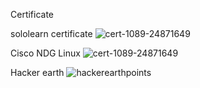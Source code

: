Certificate

sololearn certificate
![cert-1089-24871649](https://user-images.githubusercontent.com/46933088/152669574-646277ce-c429-4750-a431-7fa86ce7b479.jpg)

Cisco NDG Linux
![cert-1089-24871649](https://user-images.githubusercontent.com/46933088/152815555-b512d391-d720-4f23-a7d7-b48c290f15b2.jpg)

Hacker earth
![hackerearthpoints](https://user-images.githubusercontent.com/46933088/152815106-95bc3311-f3b6-422b-9bbf-b3554c1536e1.png)